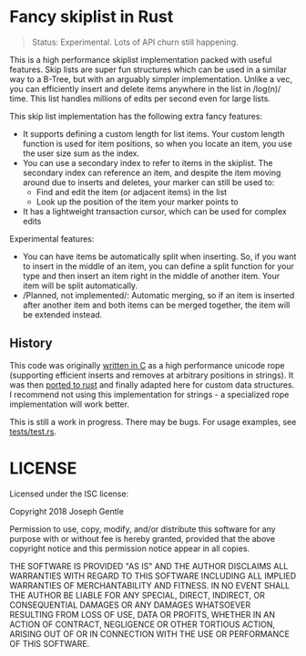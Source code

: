 # Fancy skiplist in Rust

> Status: Experimental. Lots of API churn still happening.

This is a high performance skiplist implementation packed with useful features. Skip lists are super fun structures which can be used in a similar way to a B-Tree, but with an arguably simpler implementation. Unlike a vec, you can efficiently insert and delete items anywhere in the list in /log(n)/ time. This list handles millions of edits per second even for large lists.

This skip list implementation has the following extra fancy features:

- It supports defining a custom length for list items. Your custom length function is used for item positions, so when you locate an item, you use the user size sum as the index.
- You can use a secondary index to refer to items in the skiplist. The secondary index can reference an item, and despite the item moving around due to inserts and deletes, your marker can still be used to:
  - Find and edit the item (or adjacent items) in the list
  - Look up the position of the item your marker points to
- It has a lightweight transaction cursor, which can be used for complex edits

Experimental features:

- You can have items be automatically split when inserting. So, if you want to insert in the middle of an item, you can define a split function for your type and then insert an item right in the middle of another item. Your item will be split automatically.
- /Planned, not implemented/: Automatic merging, so if an item is inserted after another item and both items can be merged together, the item will be extended instead.



## History

This code was originally [written in C](https://github.com/josephg/librope) as a high performance unicode rope (supporting efficient inserts and removes at arbitrary positions in strings). It was then [ported to rust](https://github.com/josephg/rustrope) and finally adapted here for custom data structures. I recommend not using this implementation for strings - a specialized rope implementation will work better.

This is still a work in progress. There may be bugs. For usage examples, see [tests/test.rs](tests/test.rs).


# LICENSE

Licensed under the ISC license:

Copyright 2018 Joseph Gentle

Permission to use, copy, modify, and/or distribute this software for any purpose with or without fee is hereby granted, provided that the above copyright notice and this permission notice appear in all copies.

THE SOFTWARE IS PROVIDED "AS IS" AND THE AUTHOR DISCLAIMS ALL WARRANTIES WITH REGARD TO THIS SOFTWARE INCLUDING ALL IMPLIED WARRANTIES OF MERCHANTABILITY AND FITNESS. IN NO EVENT SHALL THE AUTHOR BE LIABLE FOR ANY SPECIAL, DIRECT, INDIRECT, OR CONSEQUENTIAL DAMAGES OR ANY DAMAGES WHATSOEVER RESULTING FROM LOSS OF USE, DATA OR PROFITS, WHETHER IN AN ACTION OF CONTRACT, NEGLIGENCE OR OTHER TORTIOUS ACTION, ARISING OUT OF OR IN CONNECTION WITH THE USE OR PERFORMANCE OF THIS SOFTWARE.